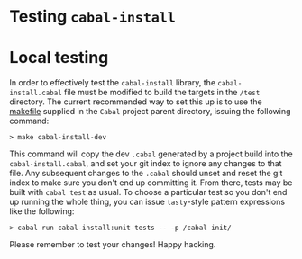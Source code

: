 # Testing `cabal-install`

Local testing
=======

In order to effectively test the `cabal-install` library, the `cabal-install.cabal` file must be modified
to build the targets in the `/test` directory. The current recommended way to set this up is to
use the [makefile](../Makefile) supplied in the `Cabal` project parent directory, issuing the following command:


```
> make cabal-install-dev
```

This command will copy the dev `.cabal` generated by a project build into the `cabal-install.cabal`, and set your git index to ignore
any changes to that file. Any subsequent changes to the `.cabal` should unset and reset the git index to make sure you don't end up committing it.
From there, tests may be built with `cabal test` as usual. To choose a particular test so you don't end up running the whole thing, you can issue
`tasty`-style pattern expressions like the following:

```
> cabal run cabal-install:unit-tests -- -p /cabal init/
```

Please remember to test your changes! Happy hacking.
